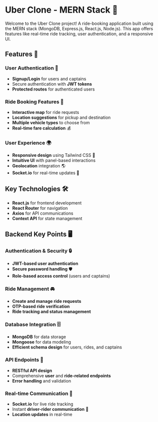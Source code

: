 # Uber Clone - MERN Stack 🚗

Welcome to the Uber Clone project! A ride-booking application built using the MERN stack (MongoDB, Express.js, React.js, Node.js). This app offers features like real-time ride tracking, user authentication, and a responsive UI.

## Features 🌟

### User Authentication 🔐
- **Signup/Login** for users and captains
- Secure authentication with **JWT tokens**
- **Protected routes** for authenticated users

### Ride Booking Features 🚖
- **Interactive map** for ride requests
- **Location suggestions** for pickup and destination
- **Multiple vehicle types** to choose from
- **Real-time fare calculation** 💰

### User Experience 🌍
- **Responsive design** using Tailwind CSS 📱
- **Intuitive UI** with panel-based interactions
- **Geolocation** integration 🌎
- **Socket.io** for real-time updates 🔄

## Key Technologies 🛠️
- **React.js** for frontend development
- **React Router** for navigation
- **Axios** for API communications
- **Context API** for state management

## Backend Key Points 🖥️

### Authentication & Security 🔒
- **JWT-based user authentication**
- **Secure password handling** 🛡️
- **Role-based access control** (users and captains)

### Ride Management 🚘
- **Create and manage ride requests**
- **OTP-based ride verification**
- **Ride tracking and status management**

### Database Integration 🗄️
- **MongoDB** for data storage
- **Mongoose** for data modeling
- **Efficient schema design** for users, rides, and captains

### API Endpoints 🔌
- **RESTful API design**
- Comprehensive **user** and **ride-related endpoints**
- **Error handling** and validation

### Real-time Communication 📡
- **Socket.io** for live ride tracking
- Instant **driver-rider communication** 💬
- **Location updates** in real-time
